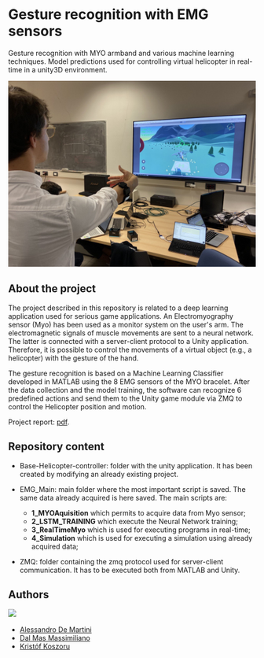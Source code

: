 # Gesture recognition with EMG sensors

Gesture recognition with MYO armband and various machine learning techniques. Model predictions used for controlling virtual helicopter in real-time in a unity3D environment.

![EMGProject_image](https://github.com/koszoru-kristof/EMG---Myo-gesture-recognition/blob/f435db0a4ae26560d868a9042739bcb112ec8c69/EMGProject_image.jpg)


## About the project

The project described in this repository is related to a deep learning application used for serious game applications. An Electromyography sensor (Myo) has been used as a monitor system on the user's arm. The electromagnetic signals of muscle movements are sent to a neural network. The latter is connected with a server-client protocol to a Unity application. Therefore, it is possible to control the movements of a virtual object (e.g., a helicopter) with the gesture of the hand.

The gesture recognition is based on a Machine Learning Classifier developed in MATLAB using the 8 EMG sensors of the MYO bracelet. After the data collection and the model training, the software can recognize 6 predefined actions and send them to the Unity game module via ZMQ to control the Helicopter position and motion.

Project report: [pdf](https://github.com/koszoru-kristof/EMG---Myo-gesture-recognition/blob/f435db0a4ae26560d868a9042739bcb112ec8c69/EmgProject_report.pdf).



## Repository content

- Base-Helicopter-controller: folder with the unity application. It has been created by modifying an already existing project.

- EMG_Main: main folder where the most important script is saved. The same data already acquired is here saved. The main scripts are:
    - __1_MYOAquisition__ which permits to acquire data from Myo sensor;
    - __2_LSTM_TRAINING__ which execute the Neural Network training;
    - __3_RealTimeMyo__ which is used for executing programs in real-time;
    - __4_Simulation__ which is used for executing a simulation using already acquired data;

- ZMQ: folder containing the zmq protocol used for server-client communication. It has to be executed both from MATLAB and Unity.

## Authors

<a href="https://github.com/koszoru-kristof/Myo_EMG-GestureRecognition/graphs/contributors">
  <img src="https://contrib.rocks/image?repo=koszoru-kristof/Myo_EMG-GestureRecognition" />
</a>

* [Alessandro De Martini](https://github.com/AlessandroDeMartini)
* [Dal Mas Massimiliano](https://github.com/max-codeware)
* [Kristóf Koszoru](https://github.com/koszoru-kristof)

